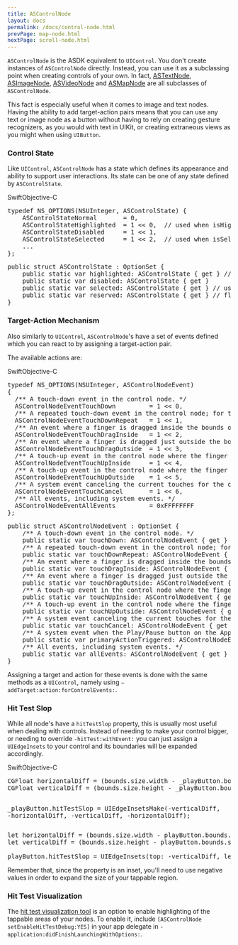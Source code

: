 ```yaml
---
title: ASControlNode
layout: docs
permalink: /docs/control-node.html
prevPage: map-node.html
nextPage: scroll-node.html
---
```


<code>ASControlNode</code> is the ASDK equivalent to <code>UIControl</code>.  You don't create instances of <code>ASControlNode</code> directly.  Instead, you can use it as a subclassing point when creating controls of your own.  In fact, <a href = "/docs/text-node.html">ASTextNode</a>, <a href = "/docs/image-node.html">ASImageNode</a>, <a href = "/docs/video-node.html">ASVideoNode</a> and <a href = "/docs/map-node.html">ASMapNode</a> are all subclasses of <code>ASControlNode</code>.

This fact is especially useful when it comes to image and text nodes.  Having the ability to add target-action pairs means that you can use any text or image node as a button without having to rely on creating gesture recognizers, as you would with text in UIKit, or creating extraneous views as you might when using <code>UIButton</code>.

### Control State

Like <code>UIControl</code>, <code>ASControlNode</code> has a state which defines its appearance and ability to support user interactions.  Its state can be one of any state defined by <code>ASControlState</code>.

<div class = "highlight-group">
<span class="language-toggle"><a data-lang="swift" class="swiftButton">Swift</a><a data-lang="objective-c" class = "active objcButton">Objective-C</a></span>
<div class = "code">
<pre lang="objc" class="objcCode">
typedef NS_OPTIONS(NSUInteger, ASControlState) {
    ASControlStateNormal       = 0,
    ASControlStateHighlighted  = 1 << 0,  // used when isHighlighted is set
    ASControlStateDisabled     = 1 << 1,
    ASControlStateSelected     = 1 << 2,  // used when isSelected is set
    ...
};
</pre>
<pre lang="swift" class = "swiftCode hidden">
public struct ASControlState : OptionSet {
    public static var highlighted: ASControlState { get } // used when ASControlNode isHighlighted is set
    public static var disabled: ASControlState { get }
    public static var selected: ASControlState { get } // used when ASControlNode isSelected is set
    public static var reserved: ASControlState { get } // flags reserved for internal framework use
}
</pre>
</div>
</div>

### Target-Action Mechanism

Also similarly to <code>UIControl</code>, <code>ASControlNode</code>'s have a set of events defined which you can react to by assigning a target-action pair.  

The available actions are: 
<div class = "highlight-group">
<span class="language-toggle"><a data-lang="swift" class="swiftButton">Swift</a><a data-lang="objective-c" class = "active objcButton">Objective-C</a></span>
<div class = "code">
  <pre lang="objc" class="objcCode">
typedef NS_OPTIONS(NSUInteger, ASControlNodeEvent)
{
  /** A touch-down event in the control node. */
  ASControlNodeEventTouchDown         = 1 << 0,
  /** A repeated touch-down event in the control node; for this event the value of the UITouch tapCount method is greater than one. */
  ASControlNodeEventTouchDownRepeat   = 1 << 1,
  /** An event where a finger is dragged inside the bounds of the control node. */
  ASControlNodeEventTouchDragInside   = 1 << 2,
  /** An event where a finger is dragged just outside the bounds of the control. */
  ASControlNodeEventTouchDragOutside  = 1 << 3,
  /** A touch-up event in the control node where the finger is inside the bounds of the node. */
  ASControlNodeEventTouchUpInside     = 1 << 4,
  /** A touch-up event in the control node where the finger is outside the bounds of the node. */
  ASControlNodeEventTouchUpOutside    = 1 << 5,
  /** A system event canceling the current touches for the control node. */
  ASControlNodeEventTouchCancel       = 1 << 6,
  /** All events, including system events. */
  ASControlNodeEventAllEvents         = 0xFFFFFFFF
};
</pre>
<pre lang="swift" class = "swiftCode hidden">
public struct ASControlNodeEvent : OptionSet {
    /** A touch-down event in the control node. */
    public static var touchDown: ASControlNodeEvent { get }
    /** A repeated touch-down event in the control node; for this event the value of the UITouch tapCount method is greater than one. */
    public static var touchDownRepeat: ASControlNodeEvent { get }
    /** An event where a finger is dragged inside the bounds of the control node. */
    public static var touchDragInside: ASControlNodeEvent { get }
    /** An event where a finger is dragged just outside the bounds of the control. */
    public static var touchDragOutside: ASControlNodeEvent { get }
    /** A touch-up event in the control node where the finger is inside the bounds of the node. */
    public static var touchUpInside: ASControlNodeEvent { get }
    /** A touch-up event in the control node where the finger is outside the bounds of the node. */
    public static var touchUpOutside: ASControlNodeEvent { get }
    /** A system event canceling the current touches for the control node. */
    public static var touchCancel: ASControlNodeEvent { get }
    /** A system event when the Play/Pause button on the Apple TV remote is pressed. */
    public static var primaryActionTriggered: ASControlNodeEvent { get }
    /** All events, including system events. */
    public static var allEvents: ASControlNodeEvent { get }
}
</pre>
</div>
</div>

Assigning a target and action for these events is done with the same methods as a <code>UIControl</code>, namely using <code>–addTarget:action:forControlEvents:</code>.

### Hit Test Slop

While all node's have a <code>hitTestSlop</code> property, this is usually most useful when dealing with controls.  Instead of needing to make your control bigger, or needing to override <code>-hitTest:withEvent:</code> you can just assign a <code>UIEdgeInsets</code> to your control and its boundaries will be expanded accordingly.

<div class = "highlight-group">
<span class="language-toggle"><a data-lang="swift" class="swiftButton">Swift</a><a data-lang="objective-c" class = "active objcButton">Objective-C</a></span>
<div class = "code">
  <pre lang="objc" class="objcCode">
CGFloat horizontalDiff = (bounds.size.width - _playButton.bounds.size.width)/2;
CGFloat verticalDiff = (bounds.size.height - _playButton.bounds.size.height)/2;

_playButton.hitTestSlop = UIEdgeInsetsMake(-verticalDiff, -horizontalDiff, -verticalDiff, -horizontalDiff);
</pre>
<pre lang="swift" class = "swiftCode hidden">
let horizontalDiff = (bounds.size.width - playButton.bounds.size.width) / 2
let verticalDiff = (bounds.size.height - playButton.bounds.size.height) / 2

playButton.hitTestSlop = UIEdgeInsets(top: -verticalDiff, left: -horizontalDiff, bottom: -verticalDiff, right: -horizontalDiff)
</pre>
</div>
</div>

Remember that, since the property is an inset, you'll need to use negative values in order to expand the size of your tappable region.

### Hit Test Visualization

The <a href = "/docs/debug-tool-hit-test-visualization.html">hit test visualization tool</a> is an option to enable highlighting of the tappable areas of your nodes.  To enable it, include <code>[ASControlNode setEnableHitTestDebug:YES]</code> in your app delegate in <code>-application:didFinishLaunchingWithOptions:</code>.
